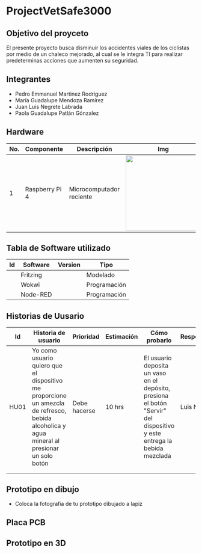 # ProjectVetSafe3000
## Objetivo del proyceto
El presente proyecto busca disminuir los accidentes viales de los ciclistas por medio de un chaleco mejorado, al cual se le integra TI para realizar predeterminas acciones que aumenten su seguridad. 
## Integrantes
- Pedro Emmanuel Martinez Rodriguez 
- María Guadalupe Mendoza Ramírez
- Juan Luis Negrete Labrada
- Paola Guadalupe Patlán Gónzalez


## Hardware 
| No. | Componente | Descripción | Img | Costo | Cantidad |
|-----|------------|-------------|-----|-------|----------|
|1|Raspberry Pi 4| Microcomputador reciente |<img src="https://github.com/maramendoza692/ProjectDDI/assets/90641538/aaeeb58b-1a7e-4871-99fc-630b43401b6d" width= "200px"/> |$2500.00 | 1 |

## Tabla de Software utilizado
| Id | Software | Version | Tipo |
|----|----------|---------|------|
|    | Fritzing |         |Modelado|
|    | Wokwi    |         | Programación |
|    | Node-RED |         |Programación |

## Historias de Uusario
| Id | Historia de usuario | Prioridad | Estimación | Cómo probarlo | Responsable |
|----|---------------------|-----------|------------|---------------|-------------|
|HU01| Yo como usuario quiero que el dispositivo me proporcione un amezcla de refresco, bebida alcoholica y agua mineral al presionar un solo botón | Debe hacerse | 10 hrs | El usuario deposita un vaso en el depósito, presiona el botón "Servir" del dispositivo y este entrega la bebida mezclada| Luis Negrete |
|    |                     |           |            |               |             |
|    |                     |           |            |               |             |

## Prototipo en dibujo
- Coloca la fotografia de tu prototipo dibujado a lapiz

## Placa PCB

## Prototipo en 3D
